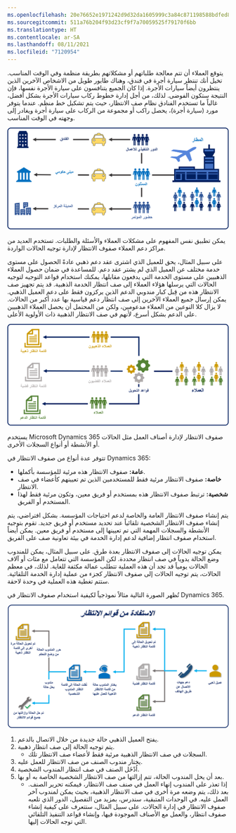 ```yaml
---
ms.openlocfilehash: 20e76652e1971242d9d32da1605999c3a84c871198588bdfed818f46af594499
ms.sourcegitcommit: 511a76b204f93d23cf9f7a70059525f79170f6bb
ms.translationtype: HT
ms.contentlocale: ar-SA
ms.lasthandoff: 08/11/2021
ms.locfileid: "7120954"
---
```

يتوقع العملاء أن تتم معالجة طلباتهم أو مشكلاتهم بطريقة منظمة وفي الوقت المناسب. تخيل أنك تنتظر سيارة أجرة في فندق، وهناك طابور طويل من الاشخاص الآخرين الذين ينتظرون أيضاً سيارات الأجرة. إذا كان الجميع يتنافسون على سيارة الأجرة نفسها، فإن النتيجة ستكون الفوضى. لذلك، من أجل إدارة خطوط ركاب سيارات الأجرة بشكل أفضل، غالباً ما تستخدم الفنادق نظام صف الانتظار، حيث يتم تشكيل خط منظم. عندما يتوفر مورد (سيارة أجرة)، يحصل راكب أو مجموعة من الركاب على سيارة أجرة ويغادر إلى وجهته في الوقت المناسب.

![مثال على رسم تخطيطي لنظام صف انتظار لسيارات الأجرة والمسافرين في المطار.](../media/Qu-unit1-1.png)

يمكن تطبيق نفس المفهوم على مشكلات العملاء والأسئلة والطلبات. تستخدم العديد من مراكز دعم العملاء صفوف الانتظار لإدارة توجيه الحالات الواردة.

على سبيل المثال، يحق للعميل الذي اشترى عقد دعم ذهبي عادةً الحصول على مستوى خدمة مختلف عن العميل الذي لم يشتر عقد دعم. للمساعدة في ضمان حصول العملاء الذهبيين على مستوى الخدمة التي يدفعون مقابلها، يمكنك استخدام قواعد التوجيه لتوجيه الحالات التي يرسلها هؤلاء العملاء إلى صف انتظار الخدمة الذهبية. قد يتم تجهيز صف الانتظار هذه من قِبل كبار مندوبي الدعم الذين يركزون فقط على دعم العميل الذهبي. يمكن إرسال جميع العملاء الآخرين إلى صف انتظار دعم قياسية بها عدد أكبر من الحالات. لا يزال كلا النوعين من العملاء مدعومين، ولكن من المحتمل أن يحصل العملاء الذهبيين على الدعم بشكل أسرع، لأنهم في صف الانتظار الذهبية ذات الأولوية الأعلى.

![رسم تخطيطي لقواعد التوجيه مع حالات العملاء ومستوى عقد الدعم.](../media/Qu-unit1-2.png)

يستخدم Microsoft Dynamics 365 صفوف الانتظار لإدارة أصناف العمل مثل الحالات أو الأنشطة أو أنواع السجلات الأخرى.

تتوفر عدة أنواع من صفوف الانتظار في Dynamics 365:

- **عامة:** صفوف الانتظار هذه مرئية للمؤسسة بأكملها.
- **خاصة:** صفوف الانتظار مرئية فقط للمستخدمين الذين تم تعيينهم كأعضاء في صف الانتظار.
- **شخصية:** ترتبط صفوف الانتظار هذه بمستخدم أو فريق معين، وتكون مرئية فقط لهذا المستخدم أو الفريق.

يتم إنشاء صفوف الانتظار العامة والخاصة لدعم احتياجات المؤسسة. بشكل افتراضي، يتم إنشاء صفوف الانتظار الشخصية تلقائياً عند تحديد مستخدم أو فريق جديد. تقوم بتوجيه الأنشطة والسجلات المهمة التي تم تعيينها إلى مستخدم أو فريق معين. يمكن أيضاً استخدام صفوف انتظار إضافية لدعم إدارة الخدمة في بيئة تعاونية صف على الفريق.

يمكن توجيه الحالات إلى صفوف الانتظار بعدة طرق. على سبيل المثال، يمكن للمندوب وضع الحالة يدوياً في صف انتظار محددة. لكن المؤسسة التي تتعامل مع مئات أو آلاف الحالات يومياً قد تجد أن هذه العملية تتطلب عمالة مكثفة للغاية. لذلك، في معظم الحالات، يتم توجيه الحالات إلى صفوف الانتظار كجزء من عملية إدارة الخدمة التلقائية. ستتم تغطية هذه العملية في وحدة لاحقة.

تُظهر الصورة التالية مثالاً نموذجياً لكيفية استخدام صفوف الانتظار في Dynamics 365.

![مثال على الرسم التخطيطي لكيفية استخدام صفوف الانتظار في Dynamics 365.](../media/Qu-unit1-3.png)

1. يفتح العميل الذهبي حالة جديدة من خلال الاتصال بالدعم.
2. يتم توجيه الحالة إلى صف انتظار ذهبية.
    - السجلات في صف الانتظار الذهبية مرئية فقط لأعضاء صف الانتظار تلك.
3. يختار مندوب الصنف من صف الانتظار للعمل عليه.
4. اُدْخَل الصنف في صف انتظار المندوب الشخصية.
5. بعد أن يحل المندوب الحالة، تتم إزالتها من صف الانتظار الشخصية الخاصة به أو بها.
    - إذا تعذر على المندوب إنهاء العمل في صنف صف الانتظار، فيمكنه تحرير الصنف. بعد ذلك، يتم وضعه مرة أخرى في صف الانتظار الذهبية، بحيث يمكن لمندوب آخر العمل عليه.
في الوحدات المتبقية، سندرس، بمزيد من التفصيل، الدور الذي تلعبه صفوف الانتظار في إدارة الحالات. على سبيل المثال، ستتعرف على كيفية إنشاء صفوف انتظار، والعمل مع الأصناف الموجودة فيها، وإنشاء قواعد التنفيذ التلقائي التي توجه الحالات إليها.

